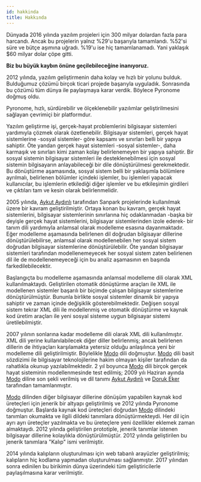 ```yaml
---
id: hakkinda
title: Hakkında
---
```


<a id="aHeaderMenuAnchor" data-header-menu="Docs"></a>

Dünyada 2016 yılında yazılım projeleri için 300 milyar dolardan fazla para harcandı. Ancak bu projelerin yalnız %29'u başarıyla tamamlandı. %52'si süre ve bütçe aşımına uğradı. %19'u ise hiç tamamlanamadı. Yani yaklaşık $60 milyar dolar çöpe gitti.

**Biz bu büyük kaybın önüne geçilebileceğine inanıyoruz.**

2012 yılında, yazılım geliştirmenin daha kolay ve hızlı bir yolunu bulduk. Bulduğumuz çözümü birçok ticari projede başarıyla uyguladık. Sonrasında bu çözümü tüm dünya ile paylaşmaya karar verdik. Böylece Pyronome doğmuş oldu.

Pyronome, hızlı, sürdürebilir ve ölçeklenebilir yazılımlar geliştirilmesini sağlayan çevrimiçi bir platformdur.

Yazılım geliştirme işi, gerçek-hayat problemlerini bilgisayar sistemleri yardımıyla çözmek olarak özetlenebilir. Bilgisayar sistemleri, gerçek hayat sistemlerine -sosyal sistemler- göre kapsamı ve sınırları belli bir yapıya sahiptir. Öte yandan gerçek hayat sistemleri -sosyal sistemler-, daha karmaşık ve sınırları kimi zaman kolay belirlenemeyen bir yapıya sahiptir. Bir sosyal sistemin bilgisayar sistemleri ile desteklenebilmesi için sosyal sistemin bilgisayarın anlayabileceği bir dile dönüştürülmesi gerekmektedir. Bu dönüştürme aşamasında, sosyal sistem belli bir yaklaşımla bölümlere ayrılmalı, belirlenen bölümler içindeki işlemler, bu işlemleri yapacak kullanıcılar, bu işlemlerin etkilediği diğer işlemler ve bu etkileşimin girdileri ve çıktıları tam ve kesin olarak belirlenmelidir.

2005 yılında, [Aykut Aydınlı](https://github.com/aykutaydinli) tarafından Sanpark projelerinde kullanılmak üzere bir kavram geliştirilmiştir. Ortaya konan bu kavram, gerçek hayat sistemlerini, bilgisayar sistemlerinin sınırlarına hiç odaklanmadan -başka bir deyişle gerçek hayat sistemlerini, bilgisayar sistemlerinden izole ederek- bir tanım dili yardımıyla anlamsal olarak modelleme esasına dayanmaktadır. Eğer modelleme aşamasında belirlenen dil doğrudan bilgisayar dillerine dönüştürülebilirse, anlamsal olarak modellenebilen her sosyal sistem doğrudan bilgisayar sistemlerine dönüştürülebilir. Öte yandan bilgisayar sistemleri tarafından modellenemeyecek her sosyal sistem zaten belirlenen dil ile de modellenemeyeceği için bu analiz aşamasının en başında farkedilebilecektir.

Başlangıçta bu modelleme aşamasında anlamsal modelleme dili olarak XML kullanılmaktaydı. Geliştirilen otomatik dönüştürme araçları ile XML ile modellenen sistemler başarılı bir biçimde çalışan bilgisayar sistemlerine dönüştürülmüştür. Bununla birlikte sosyal sistemler dinamik bir yapıya sahiptir ve zaman içinde değişiklik gösterebilmektedir. Değişen sosyal sistem tekrar XML dili ile modellenmiş ve otomatik dönüştürme ve kaynak kod üretim araçları ile yeni sosyal sisteme uygun bilgisayar sistemi üretilebilmiştir.

2007 yılının sonlarına kadar modelleme dili olarak XML dili kullanılmıştır. XML dili yerine kullanılabilecek diğer diller belirlenmiş; ancak belirlenen dillerin de ihtiyaçları karşılamakta yetersiz olduğu anlaşılınca yeni bir modelleme dili geliştirilmiştir. Böylelikle [Modo](http://modolanguage.org) dili doğmuştur. [Modo](http://modolanguage.org) dili basit sözdizimi ile bilgisayar teknolojilerine hakim olmayan kişiler tarafından da rahatlıkla okunup yazılabilmektedir. 2 yıl boyunca [Modo](http://modolanguage.org) dili birçok gerçek hayat sisteminin modellenmesinde test edilmiş; 2009 yılı Haziran ayında [Modo](http://modolanguage.org) diline son şekli verilmiş ve dil tanımı [Aykut Aydınlı](https://github.com/aykutaydinli) ve [Doruk Eker](https://github.com/dorukeker) tarafından tamamlanmıştır.

[Modo](http://modolanguage.org) dilinden diğer bilgisayar dillerine dönüşüm yapabilen kaynak kod üreteçleri için jenerik bir altyapı geliştirilmiş ve 2012 yılında Pyronome doğmuştur. Başlarda kaynak kod üreteçleri doğrudan [Modo](http://modolanguage.org) dilindeki tanımları okumakta ve ilgili dildeki tanımlara dönüştürmekteydi. Her dil için ayrı ayrı üreteçler yazılmakta ve bu üreteçlere yeni özellikler eklemek zaman almaktaydı. 2012 yılında geliştirilen prototiple, jenerik tanımlar istenen bilgisayar dillerine kolaylıkla dönüştürülmüştür. 2012 yılında geliştirilen bu jenerik tanımlara "Kalıp" ismi verilmiştir.

2014 yılında kalıpların oluşturulması için web tabanlı arayüzler geliştirilmiş; kalıpların hiç kodlama yapmadan oluşturulması sağlanmıştır. 2017 yılından sonra edinilen bu birikimin dünya üzerindeki tüm geliştiricilerle paylaşılmasına karar verilmiştir.